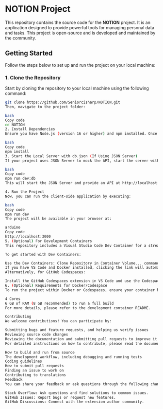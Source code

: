 
# NOTION Project

This repository contains the source code for the **NOTION** project. It is an application designed to provide powerful tools for managing personal data and tasks. This project is open-source and is developed and maintained by the community.

## Getting Started

Follow the steps below to set up and run the project on your local machine:

### 1. Clone the Repository

Start by cloning the repository to your local machine using the following command:

```bash
git clone https://github.com/Seniorcisharp/NOTION.git
Then, navigate to the project folder:

bash
Copy code
cd NOTION
2. Install Dependencies
Ensure you have Node.js (version 16 or higher) and npm installed. Once that's confirmed, install the project's dependencies by running:

bash
Copy code
npm install
3. Start the Local Server with db.json (If Using JSON Server)
If your project uses JSON Server to mock the API, start the server with the following command:

bash
Copy code
npm run dev:db
This will start the JSON Server and provide an API at http://localhost:3001.

4. Run the Project
Now, you can run the client-side application by executing:

bash
Copy code
npm run dev
The project will be available in your browser at:

arduino
Copy code
http://localhost:3000
5. (Optional) For Development Containers
This repository includes a Visual Studio Code Dev Container for a streamlined development environment.

To get started with Dev Containers:

Use the Dev Containers: Clone Repository in Container Volume... command in VS Code to create a Docker volume for better disk I/O on macOS and Windows.
If you have VS Code and Docker installed, clicking the link will automatically install the Dev Containers extension if needed, clone the source code into a container volume, and spin up a dev container for use.
Alternatively, for GitHub Codespaces:

Install the GitHub Codespaces extension in VS Code and use the Codespaces: Create New Codespace command.
6. (Optional) Requirements for Docker/Codespace
To run the project within Docker or Codespaces, ensure your container has at least:

4 Cores
6 GB of RAM (8 GB recommended) to run a full build
For more details, please refer to the development container README.

Contributing
We welcome contributions! You can participate by:

Submitting bugs and feature requests, and helping us verify issues
Reviewing source code changes
Reviewing the documentation and submitting pull requests to improve it
For detailed instructions on how to contribute, please read the document How to Contribute, which covers:

How to build and run from source
The development workflow, including debugging and running tests
Coding guidelines
How to submit pull requests
Finding an issue to work on
Contributing to translations
Feedback
You can share your feedback or ask questions through the following channels:

Stack Overflow: Ask questions and find solutions to common issues.
GitHub Issues: Report bugs or request new features.
GitHub Discussions: Connect with the extension author community.
